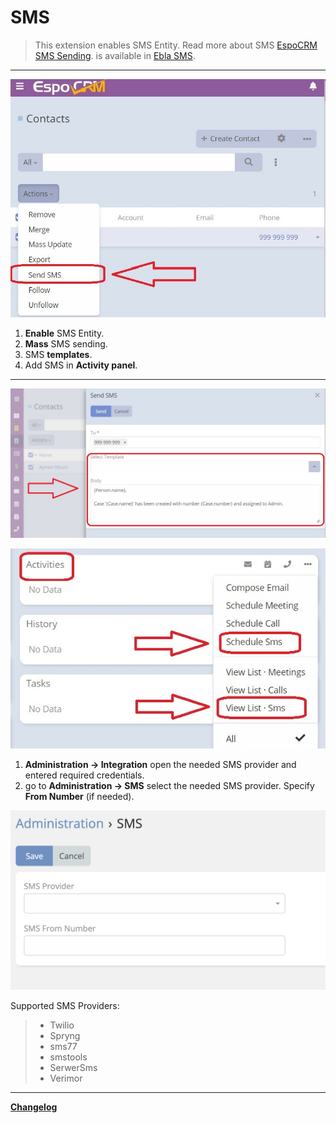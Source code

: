 # SMS

> This extension enables SMS Entity.
> Read more about SMS [EspoCRM SMS Sending](https://docs.espocrm.com/administration/sms-sending/).
> is available in [Ebla SMS](https://www.eblasoft.com.tr/espocrm-extension-page/sms).


---

![Overview](../../_static/images/extensions/sms/sms.png )

1. **Enable** SMS Entity.
2. **Mass** SMS sending.
3. SMS **templates**.
4. Add SMS in **Activity panel**.

---

![Features](../../_static/images/extensions/sms/features.jpg )

![Features](../../_static/images/extensions/sms/activity-panel.jpg )

1. **Administration -> Integration** open the needed SMS provider and entered required credentials.
2. go to **Administration -> SMS** select the needed SMS provider. Specify **From Number** (if needed).

![SMS Provider](../../_static/images/extensions/sms/sms-provider.png )

Supported SMS Providers:
> - Twilio
> - Spryng
> - sms77
> - smstools
> - SerwerSms
> - Verimor

---

**<font color=gray> [Changelog](changelog.md) </font>**


